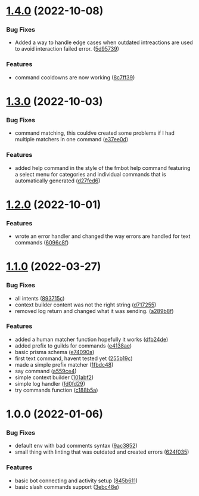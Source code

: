 # [1.4.0](https://github.com/vycdev/Morpheus/compare/v1.3.0...v1.4.0) (2022-10-08)


### Bug Fixes

* Added a way to handle edge cases when outdated intreactions are used to avoid interaction failed error. ([5d95739](https://github.com/vycdev/Morpheus/commit/5d957396e0d46352f85463fdad45c6f6f6b8048b))


### Features

* command cooldowns are now working ([8c7ff39](https://github.com/vycdev/Morpheus/commit/8c7ff39c8172efebf0485cb061296cae847bf3e1))

# [1.3.0](https://github.com/vycdev/Morpheus/compare/v1.2.0...v1.3.0) (2022-10-03)


### Bug Fixes

* command matching, this couldve created some problems if I had multiple matchers in one command ([e37ee0d](https://github.com/vycdev/Morpheus/commit/e37ee0d4227ee26a25fc503a3f1644ea85e58361))


### Features

* added help command in the style of the fmbot help command featuring a select menu for categories and individual commands that is automatically generated ([d27fed6](https://github.com/vycdev/Morpheus/commit/d27fed6adb5fb0f39fd1054239b44ac007a4c493))

# [1.2.0](https://github.com/vycdev/Morpheus/compare/v1.1.0...v1.2.0) (2022-10-01)


### Features

* wrote an error handler and changed the way errors are handled for text commands ([6096c8f](https://github.com/vycdev/Morpheus/commit/6096c8fe1bae362e8028283f086e85d21de5010f))

# [1.1.0](https://github.com/vycdev/Morpheus/compare/v1.0.0...v1.1.0) (2022-03-27)


### Bug Fixes

* all intents ([893715c](https://github.com/vycdev/Morpheus/commit/893715cb05448478d51e32744a8aa2fb6b365ab2))
* context builder content was not the right string ([d717255](https://github.com/vycdev/Morpheus/commit/d717255d9a208471af269c46c3e17ee001564a9f))
* removed log return and changed what it was sending. ([a289b8f](https://github.com/vycdev/Morpheus/commit/a289b8f9b9309bcf4ef290ac98d6e05d6937499e))


### Features

* added a human matcher function hopefully it works ([dfb24de](https://github.com/vycdev/Morpheus/commit/dfb24deabc6827456ba3816f8fbd23541d33f2df))
* added prefix to guilds for commands ([e4138ae](https://github.com/vycdev/Morpheus/commit/e4138aee4fddb1539ce71c586c24e7eb11317b2e))
* basic prisma schema ([e74090a](https://github.com/vycdev/Morpheus/commit/e74090a04b3fb5677ec2605988e954ebf078b195))
* first text command, havent tested yet ([255b19c](https://github.com/vycdev/Morpheus/commit/255b19cf539ff2bc214b920534246328b798eb33))
* made a simple prefix matcher ([1fbdc48](https://github.com/vycdev/Morpheus/commit/1fbdc48f22c355a3a1b5bc9af2bb914e6f96cfed))
* say command ([a559ce4](https://github.com/vycdev/Morpheus/commit/a559ce444a40864fc1ea9520fdbb720b02ff552c))
* simple context builder ([101abf2](https://github.com/vycdev/Morpheus/commit/101abf2af42ea54835c0f34d3daa09d0604d9b03))
* simple log handler ([fd0fd29](https://github.com/vycdev/Morpheus/commit/fd0fd293871342c42be6313e5b1d026cd077630a))
* try commands function ([c188b5a](https://github.com/vycdev/Morpheus/commit/c188b5ad2eb95ad4f5a76cb50b52c1cb430844f5))

# 1.0.0 (2022-01-06)


### Bug Fixes

* default env with bad comments syntax ([9ac3852](https://github.com/vycdev/Morpheus/commit/9ac3852ceb102403e471a7c3042f248d45a152a4))
* small thing with linting that was outdated and created errors ([624f035](https://github.com/vycdev/Morpheus/commit/624f0355ad3d9e4f0673e4853fc7467d757a3ec6))


### Features

* basic bot connecting and activity setup ([845b611](https://github.com/vycdev/Morpheus/commit/845b61183dd776b4148fff837ac4f02dde2a2b3e))
* basic slash commands support ([3ebc48e](https://github.com/vycdev/Morpheus/commit/3ebc48e1b17d3ea444125906a252f9e9b1fbfc2b))
